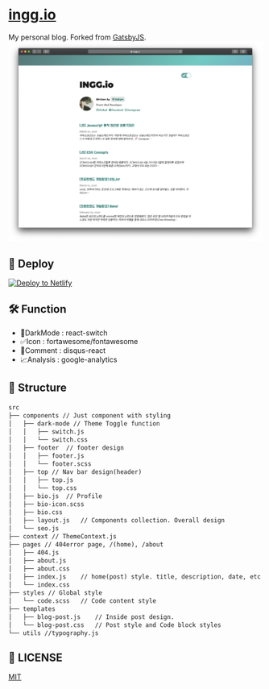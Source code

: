 # [ingg.io](https://ingg.io/)

My personal blog. Forked from [GatsbyJS](https://github.com/gatsbyjs/gatsby-starter-blog).
![ingg](./content/assets/screen.png)

## 💫 Deploy

[![Deploy to Netlify](https://www.netlify.com/img/deploy/button.svg)](https://app.netlify.com/start/deploy?repository=https://github.com/gatsbyjs/gatsby-starter-blog)

## 🛠 Function

- 🌙DarkMode : react-switch
- ✅Icon : fortawesome/fontawesome
- 💬Comment : disqus-react
- 📈Analysis : google-analytics

## 📌 Structure

```
src
├── components // Just component with styling
│   ├── dark-mode // Theme Toggle function
│   │   ├── switch.js
│   │   └── switch.css
│   ├── footer  // footer design
│   │   ├── footer.js
│   │   └── footer.scss
│   ├── top // Nav bar design(header)
│   │   ├── top.js
│   │   └── top.css
│   ├── bio.js  // Profile
│   ├── bio-icon.scss
│   ├── bio.css
│   ├── layout.js   // Components collection. Overall design
│   └── seo.js
├── context // ThemeContext.js
├── pages // 404error page, /(home), /about
│   ├── 404.js
│   ├── about.js
│   ├── about.css
│   ├── index.js    // home(post) style. title, description, date, etc
│   └── index.css
├── styles // Global style
│   └── code.scss   // Code content style
├── templates
│   ├── blog-post.js    // Inside post design.
│   └── blog-post.css   // Post style and Code block styles
└── utils //typography.js

```

## 🔑 LICENSE

[MIT](https://github.com/InKyoJeong/INGG.io/blob/master/LICENSE)

<!-- Function : Scroll Button , Theme Toggle-->
<!-- ## 🧐 What's inside?

    .
    ├── node_modules
    ├── src
    ├── .gitignore
    ├── .prettierrc
    ├── gatsby-browser.js
    ├── gatsby-config.js
    ├── gatsby-node.js
    ├── gatsby-ssr.js
    ├── LICENSE
    ├── package-lock.json
    ├── package.json
    └── README.md

1.  **`/node_modules`**: This directory contains all of the modules of code that your project depends on (npm packages) are automatically installed.

2.  **`gatsby-browser.js`**: This file is where Gatsby expects to find any usage of the [Gatsby browser APIs](https://www.gatsbyjs.org/docs/browser-apis/) (if any). These allow customization/extension of default Gatsby settings affecting the browser.

3.  **`gatsby-config.js`**: This is the main configuration file for a Gatsby site. This is where you can specify information about your site (metadata) like the site title and description, which Gatsby plugins you’d like to include, etc. (Check out the [config docs](https://www.gatsbyjs.org/docs/gatsby-config/) for more detail).

4.  **`gatsby-node.js`**: This file is where Gatsby expects to find any usage of the [Gatsby Node APIs](https://www.gatsbyjs.org/docs/node-apis/) (if any). These allow customization/extension of default Gatsby settings affecting pieces of the site build process.

5.  **`gatsby-ssr.js`**: This file is where Gatsby expects to find any usage of the [Gatsby server-side rendering APIs](https://www.gatsbyjs.org/docs/ssr-apis/) (if any). These allow customization of default Gatsby settings affecting server-side rendering.

6.  **`LICENSE`**: Gatsby is licensed under the MIT license.

7.  **`package-lock.json`** (See `package.json` below, first). This is an automatically generated file based on the exact versions of your npm dependencies that were installed for your project. **(You won’t change this file directly).**

8.  **`package.json`**: A manifest file for Node.js projects, which includes things like metadata (the project’s name, author, etc). This manifest is how npm knows which packages to install for your project.

9.  **`README.md`**: A text file containing useful reference information about your project. -->
